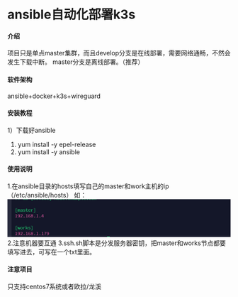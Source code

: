 # ansible自动化部署k3s

#### 介绍
项目只是单点master集群，而且develop分支是在线部署，需要网络通畅，不然会发生下载中断。
master分支是离线部署。（推荐）
#### 软件架构
ansible+docker+k3s+wireguard


#### 安装教程

1）下载好ansible
1.  yum install -y epel-release
2.  yum install -y ansible


#### 使用说明

1.在ansible目录的hosts填写自己的master和work主机的ip（/etc/ansible/hosts）
如：![输入图片说明](image.png)
2.注意机器要互通
3.ssh.sh脚本是分发服务器密钥，把master和works节点都要填写进去，可写在一个txt里面。

#### 注意项目
只支持centos7系统或者欧拉/龙溪